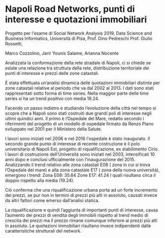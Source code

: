 # Napoli Road Networks, punti di interesse e quotazioni immobiliari 


Progetto per l'esame di Social Network Analysis 2019, Data Science and Business Informatics, Università di Pisa,
Prof. Dino Pedreschi Prof. Giulio Rossetti,

Marco Cozzolino, Jarir Younis Salame, Arianna Nocente

 Analizzata la conformazione della rete stradale di Napoli, ci si chiede se esiste una relazione tra struttura della rete, distribuzione territoriale dei punti di interesse e prezzi delle zone catastali.

È stata effettuata un’analisi dinamica delle quotazioni immobiliari distinte per zone catastali relative al periodo che va dal 2002 al 2013.
I dati sono stati rappresentati sotto forma di time series.
Nella maggior parte delle time series si ha un trend positivo con media 19.24.

Facendo un passo indietro e studiando l’evoluzione della città nel tempo si scopre che a Napoli sono stati costruiti due grandi poli di interesse negli ultimi quindici anni.
Il primo è l’Ospedale del Mare, redatto secondo i riferimenti del progetto di un modello di ospedale firmato da Renzo Piano sviluppato nel 2001 per il Ministero della Salute.

I lavori sono iniziati nel 2006 e nel 2016 l'ospedale è stato inaugurato.
Il secondo grande punto di interesse di recente costruzione è il polo universitario di Napoli Est, progetto di riqualificazione, ex stabilimento Cirio. I lavori di costruzione dell’Università sono iniziati nel 2003, intensificati 10 anni dopo e conclusi ufficialmente con l’inaugurazione del 2015.
Analizzando il trend relativo alle zona catastali E08 ( zona in cui si trova l’Ospedale del mare) 
e alla zona catastale E17 ( zona della nuova università), emergono i trend:
Zona E08: 35.84 
Zone E17: 41.24 
I quali risultano circa il doppio rispetto alla media (19.24). 

Ciò conferma che una riqualificazione urbana porta ad un forte incremento dei prezzi, se pur non in termini di prezzi più alti in assoluto, causati invece da altri fattori come emerso dall’analisi statica.

La riqualificazione e quindi l’aggiunta di importanti punti di interesse, causa l’aumento dei prezzi di vendita degli immobili rispetto al trend medio di crescita dei prezzi ma il prezzo rimane comunque inferiore ai prezzi più alti in assoluto. 
Le quotazioni immobiliari risultano invece indipendenti dalle caratteristiche strutturali del network.
